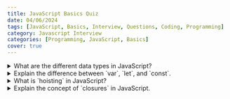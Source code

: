 ```yaml
---
title: JavaScript Basics Quiz
date: 04/06/2024
tags: [JavaScript, Basics, Interview, Questions, Coding, Programming]
category: Javascript Interview
categories: [Programming, JavaScript, Basics]
cover: true
---
```


<details>
  <summary>What are the different data types in JavaScript?</summary>
  
  The different data types in JavaScript are:
  - `string`
  - `number` (includes integers, floating-point numbers, `Infinity`, and `NaN`)
  - `boolean`
  - `null`
  - `undefined`
  - `symbol` (unique and immutable identifiers)
  - `bigInt` (for integers of arbitrary length)

</details>

<details>
  <summary>Explain the difference between `var`, `let`, and `const`.</summary>
  
  Similarities:
  - All are used to declare variables.

  Differences:
  1. **Scope**:
     - `var` is function-scoped or globally-scoped.
     - `let` and `const` are block-scoped.
  2. **Redeclaration**:
     - `var` can be redeclared within the same scope.
     - `let` cannot be redeclared within the same scope.
     - `const` cannot be redeclared within the same scope.
  3. **Hoisting**:
     - `var` is hoisted to the top of the scope and initialized with `undefined`.
     - `let` and `const` are hoisted but not initialized.
  4. **Global Object**:
     - `var` variables declared globally are added to the global object.
     - `let` and `const` are not.
  5. **Assignment**:
     - `var` and `let` can be reassigned.
     - `const` must be initialized at declaration and cannot be reassigned.

</details>

<details>
  <summary>What is `hoisting` in JavaScript?</summary>
  
  Hoisting is the mechanism where variables and function declarations are moved to the top of their respective scopes before the code is executed. This allows the use of functions and variables before they are declared in the code.
  
  - **Variable hoisting with `var`**:
    ```javascript
    console.log(x); // undefined
    var x = 5;
    console.log(x); // 5
    ```
  - **Variable hoisting with `let` and `const`**:
    ```javascript
    // console.log(y); // ReferenceError: Cannot access 'y' before initialization
    let y = 5;
    console.log(y); // 5
    ```
  - **Function hoisting**:
    ```javascript
    console.log(foo()); // "foo"
    
    function foo() {
      return "foo";
    }
    ```
  - **Function expression hoisting**:
    ```javascript
    // console.log(bar()); // TypeError: bar is not a function
    var bar = function() {
      return "bar";
    };
    console.log(bar()); // "bar"
    ```
  
</details>

<details>
  <summary>Explain the concept of `closures` in JavaScript.</summary>
  
  Closures are a feature of JavaScript where an inner function has access to variables from its outer enclosing function's scope, even after the outer function has finished executing. This allows the inner function to remember and continue to access these variables.

  **Example**:
  ```javascript
  function outerFunction(outerVariable) {
    return function innerFunction(innerVariable) {
      console.log('Outer Variable:', outerVariable);
      console.log('Inner Variable:', innerVariable);
    };
  }

  const newFunction = outerFunction('outside');
  newFunction('inside');
  ```

  **Practical Uses**:
  1. **Data Privacy**:
     ```javascript
     function counter() {
       let count = 0;
       return function() {
         count += 1;
         return count;
       };
     }

     const increment = counter();
     console.log(increment()); // 1
     console.log(increment()); // 2
     console.log(increment()); // 3
     ```
  2. **Callbacks and Event Handlers**:
     ```javascript
     function createButton(label) {
       const button = document.createElement('button');
       button.innerText = label;
       button.onclick = function() {
         alert(`Button ${label} clicked`);
       };
       document.body.appendChild(button);
     }

     createButton('Click Me');
     ```
  3. **Function Factories**:
     ```javascript
     function createMultiplier(multiplier) {
       return function(number) {
         return number * multiplier;
       };
     }

     const double = createMultiplier(2);
     const triple = createMultiplier(3);

     console.log(double(5)); // 10
     console.log(triple(5)); // 15
     ```

</details>
